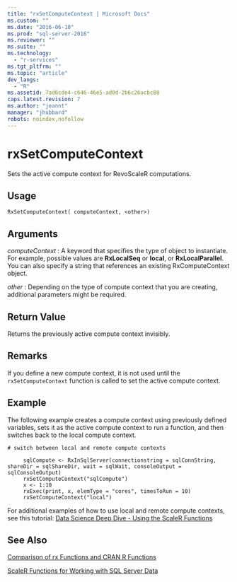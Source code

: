 ```yaml
---
title: "rxSetComputeContext | Microsoft Docs"
ms.custom: ""
ms.date: "2016-06-10"
ms.prod: "sql-server-2016"
ms.reviewer: ""
ms.suite: ""
ms.technology: 
  - "r-services"
ms.tgt_pltfrm: ""
ms.topic: "article"
dev_langs: 
  - "R"
ms.assetid: 7ad6cde4-c646-46e5-ad0d-2b6c26acbc88
caps.latest.revision: 7
ms.author: "jeannt"
manager: "jhubbard"
robots: noindex,nofollow
---
```

# rxSetComputeContext
Sets the active compute context for RevoScaleR computations.

## Usage
`RxSetComputeContext( computeContext, <other>)`
     
## Arguments
_computeContext_ : A keyword that specifies the type of object to instantiate. For example, possible values are **RxLocalSeq** or **local**, or **RxLocalParallel**. You can also specify a string that references an existing RxComputeContext object.
  
_other_   : Depending on the type of compute context that you are creating, additional parameters might be required.


## Return Value
Returns the previously active compute context invisibly. 


## Remarks
If you define a new compute context, it is not used until the `rxSetComputeContext` function is called to set the active compute context.


## Example

The following example creates a compute context using previously defined variables, sets it as the active compute context to run a function, and then switches back to the local compute context.
~~~~
# switch between local and remote compute contexts
     
     sqlCompute <- RxInSqlServer(connectionstring = sqlConnString, shareDir = sqlShareDir, wait = sqlWait, consoleOutput = sqlConsoleOutput)
     rxSetComputeContext("sqlCompute")
     x <- 1:10
     rxExec(print, x, elemType = "cores", timesToRun = 10)
     rxSetComputeContext("local")

~~~~

For additional examples of how to use local and remote compute contexts, see this tutorial: [Data Science Deep Dive - Using the ScaleR Functions](../advanced-analytics/r-services/tutorials/data-science-deep-dive-using-the-revoscaler-packages.md)

## See Also
[Comparison of rx Functions and CRAN R Functions](../a9retired/summary-of-rx-functions.md)

[ScaleR Functions for Working with SQL Server Data](../advanced-analytics/r-services/scaler-functions-for-working-with-sql-server-data.md)